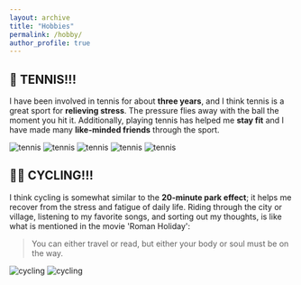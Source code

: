 ```yaml
---
layout: archive
title: "Hobbies"
permalink: /hobby/
author_profile: true
---
```


## 🎾 TENNIS!!!

I have been involved in tennis for about **three years**, and I think tennis is a great sport for **relieving stress**. The pressure flies away with the ball the moment you hit it. Additionally, playing tennis has helped me **stay fit** and I have made many **like-minded friends** through the sport.

![tennis](https://wzyyyds.github.io/ZhiyingWang/images/tennis2.jpg)
![tennis](https://wzyyyds.github.io/ZhiyingWang/images/tennis4.jpg)
![tennis](https://wzyyyds.github.io/ZhiyingWang/images/tennis1.jpg)
![tennis](https://wzyyyds.github.io/ZhiyingWang/images/tennis3.jpg)
![tennis](https://wzyyyds.github.io/ZhiyingWang/images/tennis5.jpg)


## 🚴‍♀ CYCLING!!!

I think cycling is somewhat similar to the **20-minute park effect**; it helps me recover from the stress and fatigue of daily life. Riding through the city or village, listening to my favorite songs, and sorting out my thoughts, is like what is mentioned in the movie 'Roman Holiday': 

> You can either travel or read, but either your body or soul must be on the way.

![cycling](https://wzyyyds.github.io/ZhiyingWang/images/cycle1.jpg)
![cycling](https://wzyyyds.github.io/ZhiyingWang/images/cycle2.jpg)